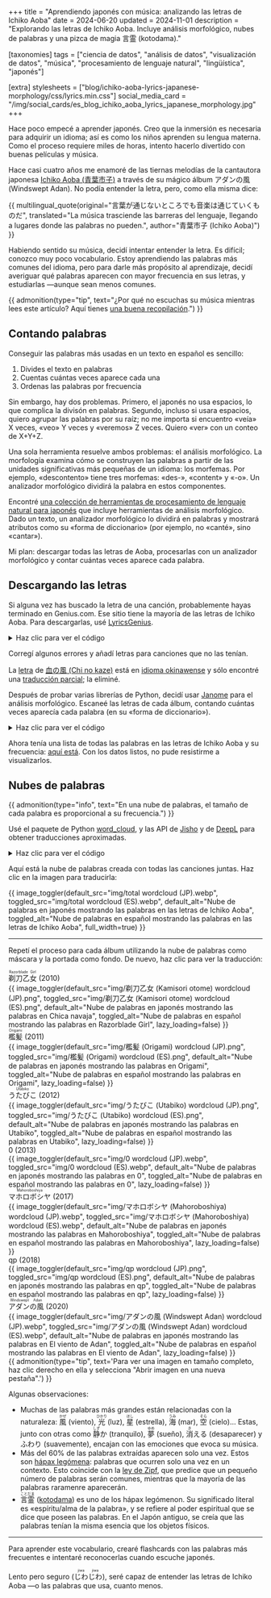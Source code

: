 +++
title = "Aprendiendo japonés con música: analizando las letras de Ichiko Aoba"
date = 2024-06-20
updated = 2024-11-01
description = "Explorando las letras de Ichiko Aoba. Incluye análisis morfológico, nubes de palabras y una pizca de magia 言霊 (kotodama)."

[taxonomies]
tags = ["ciencia de datos", "análisis de datos", "visualización de datos", "música", "procesamiento de lenguaje natural", "lingüística", "japonés"]

[extra]
stylesheets = ["blog/ichiko-aoba-lyrics-japanese-morphology/css/lyrics.min.css"]
social_media_card = "/img/social_cards/es_blog_ichiko_aoba_lyrics_japanese_morphology.jpg"
+++

Hace poco empecé a aprender japonés. Creo que la inmersión es necesaria para adquirir un idioma; así es como los niños aprenden su lengua materna. Como el proceso requiere miles de horas, intento hacerlo divertido con buenas películas y música.

Hace casi cuatro años me enamoré de las tiernas melodías de la cantautora japonesa [Ichiko Aoba (<ruby>青葉市子</ruby>)](https://ichikoaoba.com/) a través de su mágico álbum <nobr><ruby>アダンの風</ruby></nobr> (Windswept Adan). No podía entender la letra, pero, como ella misma dice:

{{ multilingual_quote(original="言葉が通じないところでも音楽は通じていくものだ", translated="La música trasciende las barreras del lenguaje, llegando a lugares donde las palabras no pueden.", author="<ruby>青葉市子</ruby> (Ichiko Aoba)") }}

Habiendo sentido su música, decidí intentar entender la letra. Es difícil; conozco muy poco vocabulario. Estoy aprendiendo las palabras más comunes del idioma, pero para darle más propósito al aprendizaje, decidí averiguar qué palabras aparecen con mayor frecuencia en sus letras, y estudiarlas —aunque sean menos comunes.

{{ admonition(type="tip", text="¿Por qué no escuchas su música mientras lees este artículo? Aquí tienes [una buena recopilación](https://www.youtube.com/watch?v=ZezziAruUwg).") }}

## Contando palabras

Conseguir las palabras más usadas en un texto en español es sencillo:

1. Divides el texto en palabras
2. Cuentas cuántas veces aparece cada una
3. Ordenas las palabras por frecuencia

Sin embargo, hay dos problemas. Primero, el japonés no usa espacios, lo que complica la divisón en palabras. Segundo, incluso si usara espacios, quiero agrupar las palabras por su raíz; no me importa si encuentro «veía» X veces, «veo» Y veces y «veremos» Z veces. Quiero «ver» con un conteo de X+Y+Z.

Una sola herramienta resuelve ambos problemas: el análisis morfológico. La morfología examina cómo se construyen las palabras a partir de las unidades significativas más pequeñas de un idioma: los morfemas. Por ejemplo, «descontento» tiene tres morfemas: «des-», «content» y «-o». Un analizador morfológico dividirá la palabra en estos componentes.

Encontré [una colección de herramientas de procesamiento de lenguaje natural para japonés](https://github.com/taishi-i/awesome-japanese-nlp-resources) que incluye herramientas de análisis morfológico. Dado un texto, un analizador morfológico lo dividirá en palabras y mostrará atributos como su «forma de diccionario» (por ejemplo, no «canté», sino «cantar»).

Mi plan: descargar todas las letras de Aoba, procesarlas con un analizador morfológico y contar cuántas veces aparece cada palabra.

## Descargando las letras

Si alguna vez has buscado la letra de una canción, probablemente hayas terminado en Genius.com. Ese sitio tiene la mayoría de las letras de Ichiko Aoba. Para descargarlas, usé [LyricsGenius](https://github.com/xathon/LyricsGenius).

<details>
<summary>Haz clic para ver el código</summary>

```python
# Using a fork of LyricsGenius with a bug fix: https://github.com/xathon/LyricsGenius
# pip install git+https://github.com/xathon/LyricsGenius.git
from collections import Counter
from pathlib import Path

import dango
import deepl
import lyricsgenius
import requests
from janome.tokenizer import Tokenizer
from wordcloud import WordCloud


token = "my_genius_api_token"  # Create an account and visit https://genius.com/api-clients
genius = lyricsgenius.Genius(token)

# Configuration.
genius.remove_section_headers = True
genius.excluded_terms = ["(English Translation)"]


def get_lyrics_filename(album_name):
    return f"lyrics_{album_name}.txt"


artist_name = "青葉市子 (Ichiko Aoba)"

# All her albums except a soundtrack (Amiko) and a field recording album (鮎川のしづく [Ayukawa no shizuku]).
albums = [
    "剃刀乙女 (Kamisori otome)",  # 2010
    "檻髪 (Origami)",  # 2011
    "うたびこ (Utabiko)",  # 2012
    "0",  # 2013
    "マホロボシヤ (Mahoroboshiya)",  # 2017
    "qp",  # 2018
    "アダンの風 (Windswept Adan)",  # 2020
]

for album in albums:
    filename = get_lyrics_filename(album)
    # Avoid re-downloading.
    if Path(filename).is_file():
        continue
    album = genius.search_album(album, artist_name)
    album.save_lyrics(extension="txt", sanitize=False, filename=filename)
```

</details>

Corregí algunos errores y añadí letras para canciones que no las tenían.

La [letra](https://genius.com/Ichiko-aoba-chi-no-kaze-lyrics) de [<ruby>血の風</ruby> (Chi no kaze)](https://www.youtube.com/watch?v=inTS9P7yHfA) está en [idioma okinawense](https://es.wikipedia.org/wiki/Idioma_okinawense) y sólo encontré una [traducción parcial](https://note.com/24k/n/n3ab88f856fa0); la eliminé.

Después de probar varias librerías de Python, decidí usar [Janome](https://github.com/mocobeta/janome) para el análisis morfológico. Escaneé las letras de cada álbum, contando cuántas veces aparecía cada palabra (en su «forma de diccionario»).

<details>
<summary>Haz clic para ver el código</summary>

```python
def read_lyrics_from_file(filename):
    with open(filename, "r", encoding="utf-8") as file:
        album_lyrics = file.read()
    return album_lyrics


def analyse_lyrics(text):
    # docs: https://mocobeta.github.io/janome/api/janome.html#janome.tokenizer.Token
    # Each Token object has the following attributes:
    # - surface: the word as it appears in the text
    # - part_of_speech: the part of speech of the word, which can be a compound value like "動詞,自立,*,*"
    # - infl_type: the type of inflection of the word (e.g., "五段・ラ行" for a verb)
    # - infl_form: the form of inflection of the word (e.g., "連用形" for a verb in the continuous form)
    # - base_form: the word in its dictionary/base form (e.g., "行く" for the verb "行った")
    # - reading: the reading of the word in katakana
    # - phonetic: the phonetic representation of the word in katakana
    excluded_pos = [
        "助詞",  # particles
        "記号",  # symbols
        "助動詞",  # auxiliary verbs
        "接尾",  # suffixes
        "接頭詞",  # prefixes
        "非自立",  # dependent words
    ]
    words = Tokenizer().tokenize(text)
    tokens = [
        w.base_form
        for w in words
        if w.surface == clean_text(w.surface)
        and all(pos not in w.part_of_speech.split(",") for pos in excluded_pos)
    ]
    return Counter(tokens)


# Function to remove non-word characters (space, comma, newline…)
def clean_text(text):
    return "".join([c for c in text if c.isalpha()])


total_frequencies = Counter()
album_frequencies = {}

for album in albums:
    filename = get_lyrics_filename(album)
    album_lyrics = read_lyrics_from_file(filename)
    dictionary_form_counter = analyse_lyrics(album_lyrics, tokenizer="janome")
    album_frequencies[album] = dictionary_form_counter
    total_frequencies += dictionary_form_counter
```

</details>

Ahora tenía una lista de todas las palabras en las letras de Ichiko Aoba y su frecuencia: [aquí está](assets/counts.txt). Con los datos listos, no pude resistirme a visualizarlos.

## Nubes de palabras

{{ admonition(type="info", text="En una nube de palabras, el tamaño de cada palabra es proporcional a su frecuencia.") }}

Usé el paquete de Python [word_cloud](https://github.com/amueller/word_cloud/), y las API de [Jisho](https://jisho.org/) y de [DeepL](https://www.deepl.com/) para obtener traducciones aproximadas.

<details>
<summary>Haz clic para ver el código</summary>

```python
def generate_wordcloud(
    counter, album_name, font="NotoSansJP-Regular", output_dir="img/wordclouds"
):
    width = 3000
    height = 3000

    wordcloud = WordCloud(
        font_path=font,
        background_color=None,
        mode="RGBA",
        margin=0,
        width=width,
        height=height,
        color_func=lambda *args, **kwargs: "black",
    ).generate_from_frequencies(counter)

    output_filename = f"{output_dir}/{album_name} WordCloud mask.svg"
    with open(output_filename, "w") as f:
        f.write(wordcloud.to_svg())


for album in albums:
    generate_wordcloud(album_frequencies[album], album)

# Overall cloud.
generate_wordcloud(
    counter=total_frequencies,
    album_name="total",
)

# It's translation time!
# Jisho provided too much context for these, or not the right meaning.
manual_overrides = {
    "ここ": "here",
    "そこ": "there",
    "いる": "to be",
    "マホロボシヤ": "Mahoroboshiya",
    "アダン": "Adan",
    "星": "star",
    "Venus": "Venus",
    "Earth": "Earth",
    "Mars": "Mars",
    "Jupiter": "Jupiter",
    "Saturnus": "Saturnus",
    "Uranus": "Uranus",
    "Neptunus": "Neptunus",
    "Mercurius": "Mercurius",
    "髪": "hair",
    "I": "I",
    "pod": "pod",
    "前": "before",
    "m": "am",
    "am": "am",
    "水": "water",
    "抱く": "to embrace",
    "手のひら": "palm",
    "踊る": "to dance",
    "降る": "to fall",
    "どれ": "which",
    "瞬き": "blink",
    "そば": "near",
    "交わす": "to exchange",
    "開ける": "to open",
    "眠れる": "to sleep",
}


def fetch_translation(word):
    print(f"Fetching translation for {word}…")
    if word in manual_overrides:
        print(f"Manual override: {word} = {manual_overrides[word]}")
        return manual_overrides[word]
    url = f"https://jisho.org/api/v1/search/words?keyword={word}"
    response = requests.get(url)
    if response.status_code == 200:
        data = response.json()
        if data["data"]:
            first_entry = data["data"][0]
            first_sense = first_entry["senses"][0]
            first_translation = first_sense["english_definitions"][0]
            print(f"Translation: {word} = {first_translation}")
            return first_translation
    print(f"Translation not found for {word}.")
    return None


def translate_counter(counter, translation_map):
    translated_counter = Counter()
    for word, frequency in counter.items():
        translation = translation_map.get(word)
        if translation:
            if translation in translated_counter:
                # Multiple words can have the same translation (e.g. "僕" & "私" = "I").
                translated_counter[translation] += frequency
            else:
                translated_counter[translation] = frequency
    return translated_counter


# Fetch translations for all words.
translation_map = {}
for word in total_frequencies.keys():
    translation = fetch_translation(word)
    if translation:
        translation_map[word] = translation

translated_total_frequencies = translate_counter(total_frequencies, translation_map)

translated_album_frequencies = {
    album: translate_counter(freq, translation_map)
    for album, freq in album_frequencies.items()
}

# Translated word clouds.
for album in albums:
    generate_wordcloud(
        counter=translated_album_frequencies[album],
        album_name=album + " translated",
        font="Georgia",
        output_dir="img/wordclouds/masks",
    )

generate_wordcloud(
    counter=translated_total_frequencies,
    album_name="total translated",
    output_dir="img/wordclouds/masks",
    font="Georgia",
)

# Note: I used the SVG masks to complete the word clouds with the album covers in Photoshop.
# I got the covers from https://ichikoaoba.com/discography/.

def translate_to_spanish(english_concepts):
    auth_key = "my_auth_key"
    translator = deepl.Translator(auth_key)
    spanish_translations = {}

    manual_overrides = {
        "you": "tú",
        "which": "cuál",
        "that": "ese",
        "who": "quién",
        "nonexistent": "inexistente",
        "to permit": "permitir",
        "to permit": "permitir",
        "to embrace": "abrazar",
    }

    for concept in english_concepts:
        if concept in manual_overrides:
            print(f"Skipping DeepL for {concept}, using {manual_overrides[concept]}.")
            spanish_translations[concept] = manual_overrides[word]
        else:
            print(f"Translating {concept}…")
            # Some words have context in parentheses. We use the entire input as context, but ask only to translate the word.
            result = translator.translate_text(
                concept,
                source_lang="EN",
                target_lang="ES",
                formality="prefer_less",
            )
            print(f"Translation: {word} = {result.text}")
            spanish_translations[word] = result.text
    return spanish_translations


spanish_translation_map = translate_to_spanish(translated_total_frequencies.keys())

translated_total_frequencies_es = translate_counter(
    translated_total_frequencies, spanish_translation_map
)

translated_album_frequencies_es = {
    album: translate_counter(freq, spanish_translation_map)
    for album, freq in translated_album_frequencies.items()
}

for album in album_frequencies.keys():
    generate_wordcloud(
        counter=translated_album_frequencies_es[album],
        album_name="(ES) " + album,
        output_dir="img/wordclouds/masks",
        font="Georgia",
    )

generate_wordcloud(
    counter=translated_total_frequencies_es,
    album_name="(ES) total",
    output_dir="img/wordclouds/masks",
    font="Georgia",
)
```

</details>

Aquí está la nube de palabras creada con todas las canciones juntas. Haz clic en la imagen para traducirla:

{{ image_toggler(default_src="img/total wordcloud (JP).webp", toggled_src="img/total wordcloud (ES).webp", default_alt="Nube de palabras en japonés mostrando las palabras en las letras de Ichiko Aoba", toggled_alt="Nube de palabras en español mostrando las palabras en las letras de Ichiko Aoba", full_width=true) }}

---

Repetí el proceso para cada álbum utilizando la nube de palabras como máscara y la portada como fondo. De nuevo, haz clic para ver la traducción:

<div class="gallery full-width">
<div class="item">
<div class="caption"><ruby>剃刀乙女<rt>Razorblade Girl</rt></ruby> <span class="year">(2010)</span></div>
{{ image_toggler(default_src="img/剃刀乙女 (Kamisori otome) wordcloud (JP).png", toggled_src="img/剃刀乙女 (Kamisori otome) wordcloud (ES).png", default_alt="Nube de palabras en japonés mostrando las palabras en Chica navaja", toggled_alt="Nube de palabras en español mostrando las palabras en Razorblade Girl", lazy_loading=false) }}
</div>

<div class="item">
<div class="caption"><ruby>檻髪<rt>Origami</rt></ruby> <span class="year">(2011)</span></div>
{{ image_toggler(default_src="img/檻髪 (Origami) wordcloud (JP).png", toggled_src="img/檻髪 (Origami) wordcloud (ES).png", default_alt="Nube de palabras en japonés mostrando las palabras en Origami", toggled_alt="Nube de palabras en español mostrando las palabras en Origami", lazy_loading=false) }}
</div>

<div class="item">
<div class="caption"><ruby>うたびこ<rt>Utabiko</rt></ruby> <span class="year">(2012)</span></div>
{{ image_toggler(default_src="img/うたびこ (Utabiko) wordcloud (JP).png", toggled_src="img/うたびこ (Utabiko) wordcloud (ES).png", default_alt="Nube de palabras en japonés mostrando las palabras en Utabiko", toggled_alt="Nube de palabras en español mostrando las palabras en Utabiko", lazy_loading=false) }}
</div>

<div class="item">
<div class="caption">0 <span class="year">(2013)</span></div>
{{ image_toggler(default_src="img/0 wordcloud (JP).webp", toggled_src="img/0 wordcloud (ES).webp", default_alt="Nube de palabras en japonés mostrando las palabras en 0", toggled_alt="Nube de palabras en español mostrando las palabras en 0", lazy_loading=false) }}
</div>

<div class="item">
<div class="caption"><ruby>マホロボシヤ<rt>Mahoroboshiya</rt></ruby> <span class="year">(2017)</span></div>
{{ image_toggler(default_src="img/マホロボシヤ (Mahoroboshiya) wordcloud (JP).webp", toggled_src="img/マホロボシヤ (Mahoroboshiya) wordcloud (ES).webp", default_alt="Nube de palabras en japonés mostrando las palabras en Mahoroboshiya", toggled_alt="Nube de palabras en español mostrando las palabras en Mahoroboshiya", lazy_loading=false) }}
</div>

<div class="item">
<div class="caption">qp <span class="year">(2018)</span></div>
{{ image_toggler(default_src="img/qp wordcloud (JP).png", toggled_src="img/qp wordcloud (ES).png", default_alt="Nube de palabras en japonés mostrando las palabras en qp", toggled_alt="Nube de palabras en español mostrando las palabras en qp", lazy_loading=false) }}
</div>

<div class="item">
<div class="caption"><ruby>アダンの風<rt>Windswept Adan</rt></ruby> <span class="year">(2020)</span></div>
{{ image_toggler(default_src="img/アダンの風 (Windswept Adan) wordcloud (JP).webp", toggled_src="img/アダンの風 (Windswept Adan) wordcloud (ES).webp", default_alt="Nube de palabras en japonés mostrando las palabras en El viento de Adan", toggled_alt="Nube de palabras en español mostrando las palabras en El viento de Adan", lazy_loading=false) }}
</div>
</div>

<div id="right-click-tip">
{{ admonition(type="tip", text='Para ver una imagen en tamaño completo, haz clic derecho en ella y selecciona "Abrir imagen en una nueva pestaña".') }}
</div>

Algunas observaciones:

- Muchas de las palabras más grandes están relacionadas con la naturaleza: <ruby>風<rt>かぜ</rt></ruby> (viento), <ruby>光<rt>ひかり</rt></ruby> (luz), <ruby>星<rt>ほし</rt></ruby> (estrella), <ruby>海<rt>うみ</rt></ruby> (mar), <ruby>空<rt>そら</rt></ruby> (cielo)... Estas, junto con otras como <ruby>静<rt>しず</rt>か</ruby> (tranquilo), <ruby>夢<rt>ゆめ</rt></ruby> (sueño), <ruby>消<rt>き</rt>える</ruby> (desaparecer) y <ruby>ふわり</ruby> (suavemente), encajan con las emociones que evoca su música.
- Más del 60% de las palabras extraídas aparecen solo una vez. Estos son [hápax legómena](https://es.wikipedia.org/wiki/H%C3%A1pax): palabras que ocurren solo una vez en un contexto. Esto coincide con la [ley de Zipf](https://es.wikipedia.org/wiki/Ley_de_Zipf), que predice que un pequeño número de palabras serán comunes, mientras que la mayoría de las palabras raramenre aparecerán.
- <ruby>言霊<rt>ことだま</rt></ruby> ([kotodama](https://blog.oup.com/2014/05/kotodama-japanese-spirit-of-language/)) es uno de los hápax legómenon. Su significado literal es «espíritu/alma de la palabra», y se refiere al poder espiritual que se dice que poseen las palabras. En el Japón antiguo, se creía que las palabras tenían la misma esencia que los objetos físicos.

---

Para aprender este vocabulario, crearé flashcards con las palabras más frecuentes e intentaré reconocerlas cuando escuche japonés.

Lento pero seguro (<ruby>じわ<rt>jiwa</rt>じわ<rt>jiwa</rt></ruby>), seré capaz de entender las letras de Ichiko Aoba —o las palabras que usa, cuanto menos.
